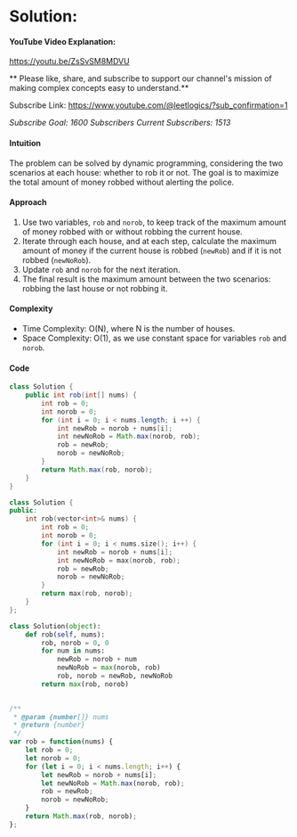 # Solution:


#### YouTube Video Explanation:

<!-- **If you want a video for this question please write in the comments** -->

<!-- https://www.youtube.com/watch?v=ujU-jeO1v-k -->

https://youtu.be/ZsSvSM8MDVU

** Please like, share, and subscribe to support our channel's mission of making complex concepts easy to understand.**

Subscribe Link: https://www.youtube.com/@leetlogics/?sub_confirmation=1

*Subscribe Goal: 1600 Subscribers*
*Current Subscribers: 1513*

#### Intuition
<!-- Describe your first thoughts on how to solve this problem. -->
The problem can be solved by dynamic programming, considering the two scenarios at each house: whether to rob it or not. The goal is to maximize the total amount of money robbed without alerting the police.

#### Approach
<!-- Describe your approach to solving the problem. -->
1. Use two variables, `rob` and `norob`, to keep track of the maximum amount of money robbed with or without robbing the current house.
2. Iterate through each house, and at each step, calculate the maximum amount of money if the current house is robbed (`newRob`) and if it is not robbed (`newNoRob`).
3. Update `rob` and `norob` for the next iteration.
4. The final result is the maximum amount between the two scenarios: robbing the last house or not robbing it.

#### Complexity
- Time Complexity: O(N), where N is the number of houses.
- Space Complexity: O(1), as we use constant space for variables `rob` and `norob`.

#### Code
```java
class Solution {
    public int rob(int[] nums) {
        int rob = 0;
        int norob = 0;
        for (int i = 0; i < nums.length; i ++) {
            int newRob = norob + nums[i];
            int newNoRob = Math.max(norob, rob);
            rob = newRob;
            norob = newNoRob;
        }
        return Math.max(rob, norob);
    }
}
```
```cpp
class Solution {
public:
    int rob(vector<int>& nums) {
        int rob = 0;
        int norob = 0;
        for (int i = 0; i < nums.size(); i++) {
            int newRob = norob + nums[i];
            int newNoRob = max(norob, rob);
            rob = newRob;
            norob = newNoRob;
        }
        return max(rob, norob);
    }
};
```
```Python
class Solution(object):
    def rob(self, nums):
        rob, norob = 0, 0
        for num in nums:
            newRob = norob + num
            newNoRob = max(norob, rob)
            rob, norob = newRob, newNoRob
        return max(rob, norob)
        
```
```JavaScript
/**
 * @param {number[]} nums
 * @return {number}
 */
var rob = function(nums) {
    let rob = 0;
    let norob = 0;
    for (let i = 0; i < nums.length; i++) {
        let newRob = norob + nums[i];
        let newNoRob = Math.max(norob, rob);
        rob = newRob;
        norob = newNoRob;
    }
    return Math.max(rob, norob);
};
```

